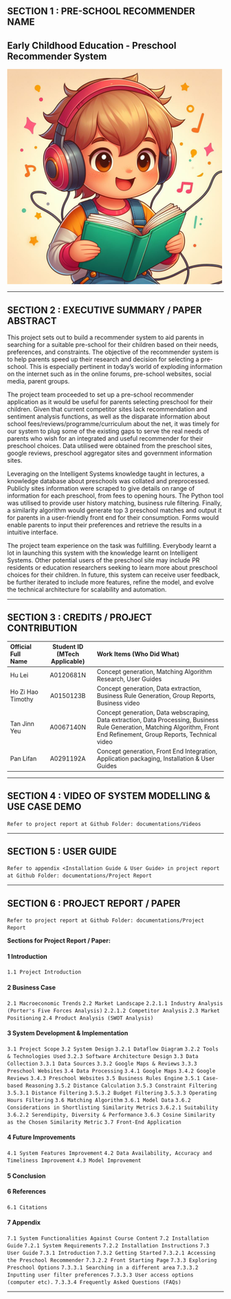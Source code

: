 ## SECTION 1 : PRE-SCHOOL RECOMMENDER NAME 
## Early Childhood Education - Preschool Recommender System

<img src="./Preschool_Recommender/documentations/Images/Logo_Project.jpeg"
         style="margin-right: 0px;"
         height="500" />


---

## SECTION 2 : EXECUTIVE SUMMARY / PAPER ABSTRACT
This project sets out to build a recommender system to aid parents in searching for a suitable pre-school for their children based on their needs, preferences, and constraints. The objective of the recommender system is to help parents speed up their research and decision for selecting a pre-school. This is especially pertinent in today’s world of exploding information on the internet such as in the online forums, pre-school websites, social media, parent groups. 

The project team proceeded to set up a pre-school recommender application as it would be useful for parents selecting preschool for their children. Given that current competitor sites lack recommendation and sentiment analysis functions, as well as the disparate information about school fees/reviews/programme/curriculum about the net, it was timely for our system to plug some of the existing gaps to serve the real needs of parents who wish for an integrated and useful recommender for their preschool choices. Data utilised were obtained from the preschool sites, google reviews, preschool aggregator sites and government information sites. 

Leveraging on the Intelligent Systems knowledge taught in lectures, a knowledge database about preschools was collated and preprocessed. Publicly sites information were scraped to give details on range of information for each preschool, from fees to opening hours. The Python tool was utilised to provide user history matching, business rule filtering. Finally, a similarity algorithm would generate top 3 preschool matches and output it for parents in a user-friendly front end for their consumption. Forms would enable parents to input their preferences and retrieve the results in a intuitive interface. 

The project team experience on the task was fulfilling. Everybody learnt a lot in launching this system with the knowledge learnt on Intelligent Systems. Other potential users of the preschool site may include PR residents or education researchers seeking to learn more about preschool choices for their children. In future, this system can receive user feedback, be further iterated to include more features, refine the model, and evolve the technical architecture for scalability and automation.

---

## SECTION 3 : CREDITS / PROJECT CONTRIBUTION

| Official Full Name  | Student ID (MTech Applicable)  | Work Items (Who Did What) |
| :------------ |:---------------:| :-----|
| Hu Lei            | A0120681N | Concept generation, Matching Algorithm Research, User Guides |
| Ho Zi Hao Timothy | A0150123B | Concept generation, Data extraction, Business Rule Generation, Group Reports, Business video |
| Tan Jinn Yeu      | A0067140N | Concept generation, Data webscraping, Data extraction,  Data Processing, Business Rule Generation, Matching Algorithm, Front End Refinement, Group Reports, Technical video |
| Pan Lifan         | A0291192A | Concept generation, Front End Integration, Application packaging, Installation & User Guides |

---

## SECTION 4 : VIDEO OF SYSTEM MODELLING & USE CASE DEMO

`Refer to project report at Github Folder: documentations/Videos`

---

## SECTION 5 : USER GUIDE

`Refer to appendix <Installation Guide & User Guide> in project report at Github Folder: documentations/Project Report`

---
## SECTION 6 : PROJECT REPORT / PAPER

`Refer to project report at Github Folder: documentations/Project Report`

**Sections for Project Report / Paper:**
#### 1 Introduction
`1.1 Project Introduction`
#### 2 Business Case
`2.1 Macroeconomic Trends`
`2.2 Market Landscape`
`2.2.1.1 Industry Analysis (Porter's Five Forces Analysis)`
`2.2.1.2 Competitor Analysis`
`2.3 Market Positioning`
`2.4 Product Analysis (SWOT Analysis)`
#### 3 System Development & Implementation
`3.1 Project Scope`
`3.2 System Design`
`3.2.1 Dataflow Diagram`
`3.2.2 Tools & Technologies Used`
`3.2.3 Software Architecture Design`
`3.3 Data Collection`
`3.3.1 Data Sources`
`3.3.2 Google Maps & Reviews`
`3.3.3 Preschool Websites`
`3.4 Data Processing`
`3.4.1 Google Maps`
`3.4.2 Google Reviews`
`3.4.3 Preschool Websites`
`3.5 Business Rules Engine`
`3.5.1 Case-based Reasoning`
`3.5.2 Distance Calculation`
`3.5.3 Constraint Filtering`
`3.5.3.1 Distance Filtering`
`3.5.3.2 Budget Filtering`
`3.5.3.3 Operating Hours Filtering`
`3.6 Matching Algorithm`
`3.6.1 Model Data`
`3.6.2 Considerations in Shortlisting Similarity Metrics`
`3.6.2.1 Suitability`
`3.6.2.2 Serendipity, Diversity & Performance`
`3.6.3 Cosine Similarity as the Chosen Similarity Metric`
`3.7 Front-End Application`
#### 4 Future Improvements
`4.1 System Features Improvement`
`4.2 Data Availability, Accuracy and Timeliness Improvement`
`4.3 Model Improvement`
#### 5 Conclusion
#### 6 References
`6.1 Citations`
#### 7 Appendix
`7.1 System Functionalities Against Course Content`
`7.2 Installation Guide`
`7.2.1 System Requirements`
`7.2.2 Installation Instructions`
`7.3 User Guide`
`7.3.1 Introduction`
`7.3.2 Getting Started`
`7.3.2.1 Accessing the Preschool Recommender`
`7.3.2.2 Front Starting Page`
`7.3.3 Exploring Preschool Options`
`7.3.3.1 Searching in a different area`
`7.3.3.2 Inputting user filter preferences`
`7.3.3.3 User access options (computer etc).`
`7.3.3.4 Frequently Asked Questions (FAQs)`

---
